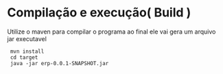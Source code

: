 # Compilação e execução( Build )
 Utilize o maven para compilar o programa ao final ele vai gera um arquivo jar executavel
```
 mvn install
 cd target
 java -jar erp-0.0.1-SNAPSHOT.jar
```
